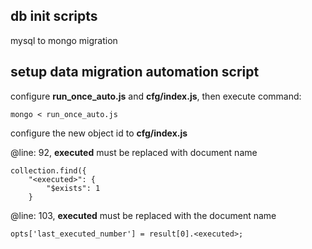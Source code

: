 ## db init scripts

mysql to mongo migration

## setup data migration automation script
configure **run_once_auto.js** and **cfg/index.js**, then
execute command:
```
mongo < run_once_auto.js
```
configure the new object id to **cfg/index.js**

@line: 92, **executed** must be replaced with document name
```
collection.find({
    "<executed>": {
        "$exists": 1
    }
```
@line: 103, **executed** must be replaced with the document name
```
opts['last_executed_number'] = result[0].<executed>;
```
